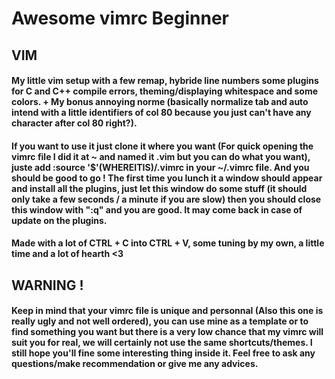 # Awesome vimrc Beginner



## VIM

#### My little vim setup with a few remap, hybride line numbers some plugins for C and C++ compile errors, theming/displaying whitespace and some colors. + My bonus annoying norme (basically normalize tab and auto intend with a little identifiers of col 80 because you just can't have any character after col 80 right?).

#### If you want to use it just clone it where you want (For quick opening the vimrc file I did it at ~ and named it .vim but you can do what you want), juste add :source '$'(WHEREITIS)/.vimrc in your ~/.vimrc file. And you should be good to go ! The first time you lunch it a window should appear and install all the plugins, just let this window do some stuff (it should only take a few seconds / a minute if you are slow) then you should close this window with ":q" and you are good. It may come back in case of update on the plugins.

#### Made with a lot of CTRL + C into CTRL + V, some tuning by my own, a little time and a lot of hearth <3


## WARNING !

#### Keep in mind that your vimrc file is unique and personnal (Also this one is really ugly and not well ordered), you can use mine as a template or to find something you want but there is a very low chance that my vimrc will suit you for real, we will certainly not use the same shortcuts/themes. I still hope you'll fine some interesting thing inside it. Feel free to ask any questions/make recommendation or give me any advices.
